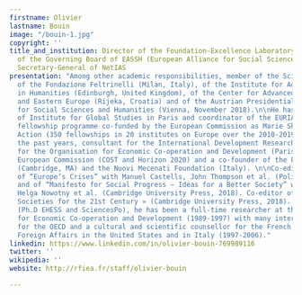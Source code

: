 ```yaml
---
firstname: Olivier
lastname: Bouin
image: "/bouin-1.jpg"
copyright: ''
title_and_institution: Director of the Foundation-Excellence Laboratory RFIEA, President-elect
  of the Governing Board of EASSH (European Alliance for Social Sciences and Humanities),
  Secretary-General of NetIAS
presentation: "Among other academic responsibilities, member of the Scientific Committee
  of the Fondazione Feltrinelli (Milan, Italy), of the Institute for Advanced Study
  in Humanities (Edinburgh, United Kingdom), of the Center for Advanced Study – Southern
  and Eastern Europe (Rijeka, Croatia) and of the Austrian Presidential Conference
  for Social Sciences and Humanities (Vienna, November 2018).\n\nHe has been Director
  of Institute for Global Studies in Paris and coordinator of the EURIAS international
  fellowship programme co-funded by the European Commission as Marie Sklodowska-Curie
  Action (350 fellowships in 20 institutes on Europe over the 2010-2019 period).\n\nOver
  the past years, consultant for the International Development Research Center (Canada),
  for the Organisation for Economic Co-operation and Development (Paris), for the
  European Commission (COST and Horizon 2020) and a co-founder of the France@MIT Foundation
  (Cambridge, MA) and the Nuovi Mecenati Foundation (Italy). \n\nCo-editor and co-author
  of “Europe’s Crises” with Manuel Castells, John Thompson et al. (Polity Press, 2018)
  and of “Manifesto for Social Progress – Ideas for a Better Society” with Marc Fleurbaey,
  Helga Nowotny et al. (Cambridge University Press, 2018). Co-editor of « Rethinking
  Societies for the 21st Century » (Cambridge University Press, 2018). \n\nEconomist
  (Ph.D EHESS and SciencesPo), he has been a full-time researcher at the Organisation
  for Economic Co-operation and Development (1989-1997) with many international publications
  for the OECD and a cultural and scientific counsellor for the French Ministry of
  Foreign Affairs in the United States and in Italy (1997-2006)."
linkedin: https://www.linkedin.com/in/olivier-bouin-769989116
twitter: ''
wikipedia: ''
website: http://rfiea.fr/staff/olivier-bouin

---
```

